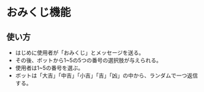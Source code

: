 # おみくじ機能
## 使い方
- はじめに使用者が「おみくじ」とメッセージを送る。
- その後、ボットから1~5の5つの番号の選択肢が与えられる。
- 使用者は1~5の番号を選ぶ。
- ボットは「大吉」「中吉」「小吉」「吉」「凶」の中から、ランダムで一つ返信する。